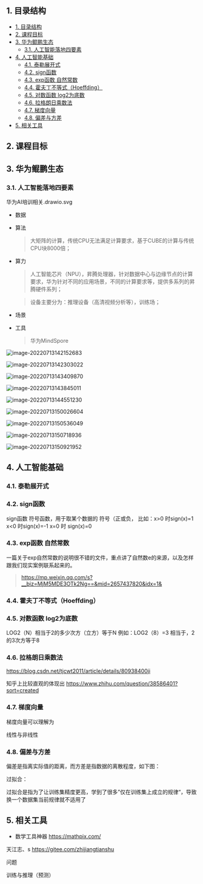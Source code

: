 ## 1. 目录结构
- [1. 目录结构](#1-目录结构)
- [2. 课程目标](#2-课程目标)
- [3. 华为鲲鹏生态](#3-华为鲲鹏生态)
  - [3.1. 人工智能落地四要素](#31-人工智能落地四要素)
- [4. 人工智能基础](#4-人工智能基础)
  - [4.1. 泰勒展开式](#41-泰勒展开式)
  - [4.2. sign函数](#42-sign函数)
  - [4.3. exp函数 自然常数](#43-exp函数-自然常数)
  - [4.4. 霍夫丁不等式（Hoeffding）](#44-霍夫丁不等式hoeffding)
  - [4.5. 对数函数 log2为底数](#45-对数函数-log2为底数)
  - [4.6. 拉格朗日乘数法](#46-拉格朗日乘数法)
  - [4.7. 梯度向量](#47-梯度向量)
  - [4.8. 偏差与方差](#48-偏差与方差)
- [5. 相关工具](#5-相关工具)

## 2. 课程目标

## 3. 华为鲲鹏生态
### 3.1. 人工智能落地四要素

华为AI培训相关.drawio.svg

- 数据
  
- 算法
  
  > 大矩阵的计算，传统CPU无法满足计算要求，基于CUBE的计算与传统CPU块8000倍；
  
- 算力
  
  >人工智能芯片（NPU），昇腾处理器，针对数据中心与边缘节点的计算要求，华为针对不同的应用场景，不同的计算要求等，提供多系列的昇腾硬件系列；

  > 设备主要分为：推理设备（高清视频分析等），训练场；

- 场景
- 工具
  > 华为MindSpore
  
![image-20220713142152683](D:\code\doc\zgdoc-technology\documents\09_AI\images\image-20220713142152683.png)

![image-20220713142303022](D:\code\doc\zgdoc-technology\documents\09_AI\images\image-20220713142303022.png)

![image-20220713143409870](D:\code\doc\zgdoc-technology\documents\09_AI\images\image-20220713143409870.png)

![image-20220713143845011](D:\code\doc\zgdoc-technology\documents\09_AI\images\image-20220713143845011.png)

![image-20220713144551230](D:\code\doc\zgdoc-technology\documents\09_AI\images\image-20220713144551230.png)

![image-20220713150026604](D:\code\doc\zgdoc-technology\documents\09_AI\images\image-20220713150026604.png)

![image-20220713150536049](D:\code\doc\zgdoc-technology\documents\09_AI\images\image-20220713150536049.png)

![image-20220713150718936](D:\code\doc\zgdoc-technology\documents\09_AI\images\image-20220713150718936.png)

![image-20220713150921952](D:\code\doc\zgdoc-technology\documents\09_AI\images\image-20220713150921952.png)


[http-bw]:https://lbwa.github.io/images/post/http-protocol/http-bw.svg

## 4. 人工智能基础

### 4.1. 泰勒展开式

### 4.2. sign函数
sign函数 符号函数，用于取某个数据的 符号（正或负，
比如：x>0 时sign(x)=1
x<0 时sign(x)=-1
x=0 时 sign(x)=0

### 4.3. exp函数 自然常数
一篇关于exp自然常数的说明很不错的文件，重点讲了自然数e的来源，以及怎样跟我们现实案例联系起来的。
> https://mp.weixin.qq.com/s?__biz=MjM5MDE3OTk2Ng==&mid=2657437820&idx=1&

### 4.4. 霍夫丁不等式（Hoeffding）

### 4.5. 对数函数 log2为底数
LOG2（N）相当于2的多少次方（立方）等于N 例如：LOG2（8）=3 相当于，2的3次方等于8

### 4.6. 拉格朗日乘数法
https://blog.csdn.net/tjcwt2011/article/details/80938400ji

知乎上比较直观的体现出
https://www.zhihu.com/question/38586401?sort=created

### 4.7. 梯度向量
梯度向量可以理解为

线性与非线性

### 4.8. 偏差与方差

偏差是指离实际值的距离，而方差是指数据的离散程度，如下图：


过拟合：

过拟合是指为了让训练集精度更高，学到了很多”仅在训练集上成立的规律“，导致换一个数据集当前规律就不适用了

## 5. 相关工具

* 数学工具神器
https://mathpix.com/

天江志、s
https://gitee.com/zhijiangtianshu


问题

训练与推理（预测）

